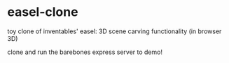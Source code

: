 # easel-clone
toy clone of inventables' easel: 3D scene carving functionality (in browser 3D)

clone and run the barebones express server to demo!
